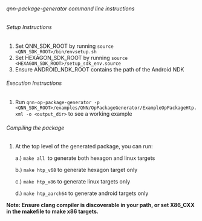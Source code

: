 ###### qnn-package-generator command line instructions

###### Setup Instructions
1. Set QNN_SDK_ROOT by running `source <QNN_SDK_ROOT>/bin/envsetup.sh`
2. Set HEXAGON_SDK_ROOT by running `source <HEXAGON_SDK_ROOT>/setup_sdk_env.source `
3. Ensure ANDROID_NDK_ROOT contains the path of the Android NDK

###### Execution Instructions
1. Run `qnn-op-package-generator -p <QNN_SDK_ROOT>/examples/QNN/OpPackageGenerator/ExampleOpPackageHtp.xml -o <output_dir>`
   to see a working example

###### Compiling the package
1. At the top level of the generated package, you can run:

    a.) `make all `to generate both hexagon and linux targets

    b.) `make htp_v68` to generate hexagon target only

    c.) `make htp_x86` to generate linux targets only

    d.) `make htp_aarch64` to generate android targets only

**Note: Ensure clang compiler is discoverable in your path, or set X86_CXX in the makefile to make x86 targets.**

